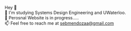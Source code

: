 Hey  👋 <br>
🌱 I'm studying Systems Design Engineering and UWaterloo. <br>
💞️ Perosnal Website is in progress.....<br>
📫 Feel free to reach me at sebmendozaa@gmail.com

<!---
sebmendoza/sebmendoza is a ✨ special ✨ repository because its `README.md` (this file) appears on your GitHub profile.
You can click the Preview link to take a look at your changes.
--->
